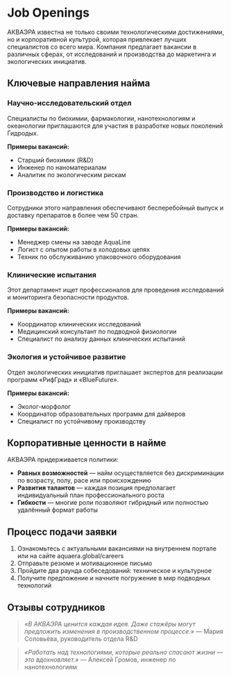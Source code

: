 # Job Openings

АКВАЭРА известна не только своими технологическими достижениями, но и корпоративной культурой, которая привлекает лучших специалистов со всего мира. Компания предлагает вакансии в различных сферах, от исследований и производства до маркетинга и экологических инициатив.

## Ключевые направления найма

### Научно-исследовательский отдел

Специалисты по биохимии, фармакологии, нанотехнологиям и океанологии приглашаются для участия в разработке новых поколений Гидродых.

**Примеры вакансий:**
- Старший биохимик (R&D)
- Инженер по наноматериалам
- Аналитик по экологическим рискам

### Производство и логистика

Сотрудники этого направления обеспечивают бесперебойный выпуск и доставку препаратов в более чем 50 стран.

**Примеры вакансий:**
- Менеджер смены на заводе AquaLine
- Логист с опытом работы в холодовых цепях
- Техник по обслуживанию упаковочного оборудования

### Клинические испытания

Этот департамент ищет профессионалов для проведения исследований и мониторинга безопасности продуктов.

**Примеры вакансий:**
- Координатор клинических исследований
- Медицинский консультант по подводной физиологии
- Специалист по анализу данных клинических испытаний

### Экология и устойчивое развитие

Отдел экологических инициатив приглашает экспертов для реализации программ «РифГрад» и «BlueFuture».

**Примеры вакансий:**
- Эколог-морфолог
- Координатор образовательных программ для дайверов
- Специалист по устойчивому производству

## Корпоративные ценности в найме

АКВАЭРА придерживается политики:

- **Равных возможностей** — найм осуществляется без дискриминации по возрасту, полу, расе или происхождению
- **Развития талантов** — каждая позиция предполагает индивидуальный план профессионального роста
- **Гибкости** — многие роли позволяют гибридный или полностью удалённый формат работы

## Процесс подачи заявки

1. Ознакомьтесь с актуальными вакансиями на внутреннем портале или на сайте aquaera.global/careers
2. Отправьте резюме и мотивационное письмо
3. Пройдите два раунда собеседований: техническое и культурное
4. Получите предложение и начните погружение в мир подводных технологий

## Отзывы сотрудников

> *«В АКВАЭРА ценится каждая идея. Даже стажёры могут предложить изменения в производственном процессе.»*
> — Мария Соловьёва, руководитель отдела R&D

> *«Работать над технологиями, которые реально спасают жизни — это вдохновляет.»*
> — Алексей Громов, инженер по нанотехнологиям
